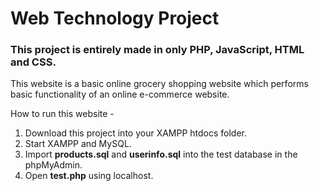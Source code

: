 # Web Technology Project 
### This project is entirely made in only PHP, JavaScript, HTML and CSS.

This website is a basic online grocery shopping website which performs basic functionality of an online e-commerce website.

How to run this website -
1. Download this project into your XAMPP htdocs folder.
2. Start XAMPP and MySQL.
3. Import **products.sql** and **userinfo.sql** into the test database in the phpMyAdmin.
4. Open **test.php** using localhost.
